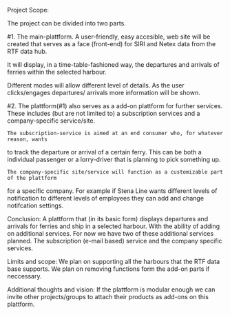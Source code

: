 Project Scope:

The project can be divided into two parts.

#1. The main-plattform. A user-friendly, easy accesible, web site will be created that serves
as a face (front-end) for SIRI and Netex data from the RTF data hub.

It will display, in a time-table-fashioned way, the departures and arrivals of ferries within
the selected harbour. 

Different modes will allow different level of details. As the user clicks/engages departures/
arrivals more information will be shown.



#2. The plattform(#1) also serves as a add-on plattform for further services. These includes 
(but are not limited to) a subscription services and a company-specific service/site.

	The subscription-service is aimed at an end consumer who, for whatever reason, wants
to track the departure or arrival of a certain ferry. This can be both a individual passenger
or a lorry-driver that is planning to pick something up.

	The company-specific site/service will function as a customizable part of the plattform
for a specific company. For example if Stena Line wants different levels of notification to
different levels of employees they can add and change notifcation settings.



Conclusion:
A plattform that (in its basic form) displays departures and arrivals for ferries and ship in
a selected harbour. With the ability of adding on additional services. For now we have two
of these additional services planned. The subscription (e-mail based) service and the company specific services.

Limits and scope:
We plan on supporting all the harbours that the RTF data base supports.
We plan on removing functions form the add-on parts if neccessary.


Additional thoughts and vision:
If the plattform is modular enough we can invite other projects/groups to attach their products
as add-ons on this plattform.
